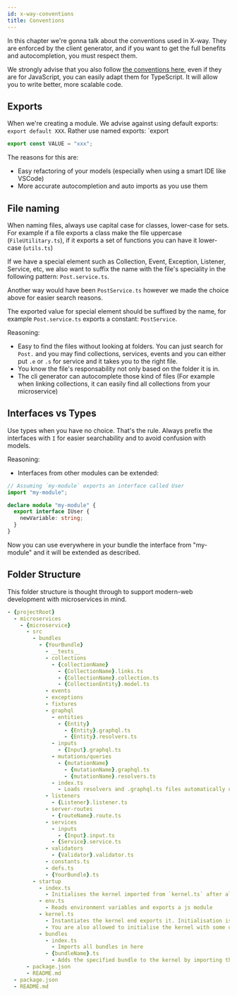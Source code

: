 ```yaml
---
id: x-way-conventions
title: Conventions
---
```


In this chapter we're gonna talk about the conventions used in X-way.
They are enforced by the client generator, and if you want to get the full benefits and autocompletion,
you must respect them.

We strongly advise that you also follow [the conventions here](https://github.com/ryanmcdermott/clean-code-javascript), even if they are for JavaScript, you can easily adapt them for TypeScript. It will allow you to write better, more scalable code.

## Exports

When we're creating a module. We advise against using default exports: `export default XXX`. Rather use named exports: `export

```typescript
export const VALUE = "xxx";
```

The reasons for this are:

- Easy refactoring of your models (especially when using a smart IDE like VSCode)
- More accurate autocompletion and auto imports as you use them

## File naming

When naming files, always use capital case for classes, lower-case for sets. For example if a file exports a class make the file uppercase (`FileUtilitary.ts`), if it exports a set of functions you can have it lower-case (`utils.ts`)

If we have a special element such as Collection, Event, Exception, Listener, Service, etc, we also want to suffix the name with the file's speciality in the following pattern: `Post.service.ts`.

Another way would have been `PostService.ts` however we made the choice above for easier search reasons.

The exported value for special element should be suffixed by the name, for example `Post.service.ts` exports a constant: `PostService`.

Reasoning:

- Easy to find the files without looking at folders. You can just search for `Post.` and you may find collections, services, events and you can either put `.e` or `.s` for service and it takes you to the right file.
- You know the file's responsability not only based on the folder it is in.
- The cli generator can autocomplete those kind of files (For example when linking collections, it can easily find all collections from your microservice)

## Interfaces vs Types

Use types when you have no choice. That's the rule. Always prefix the interfaces with `I` for easier searchability and to avoid confusion with models.

Reasoning:

- Interfaces from other modules can be extended:

```ts title="defs.ts"
// Assuming `my-module` exports an interface called User
import "my-module";

declare module "my-module" {
  export interface IUser {
    newVariable: string;
  }
}
```

Now you can use everywhere in your bundle the interface from "my-module" and it will be extended as described.

## Folder Structure

This folder structure is thought through to support modern-web development with microservices in mind.

```yaml
- {projectRoot}
  - microservices
    - {microservice}
      - src
        - bundles
          - {YourBundle}
            - __tests__
            - collections
              - {collectionName}
                - {CollectionName}.links.ts
                - {CollectionName}.collection.ts
                - {CollectionEntity}.model.ts
            - events
            - exceptions
            - fixtures
            - graphql
              - entities
                - {Entity}
                  - {Entity}.graphql.ts
                  - {Entity}.resolvers.ts
              - inputs
                - {Input}.graphql.ts
              - mutations/queries
                - {mutationName}
                  - {mutationName}.graphql.ts
                  - {mutationName}.resolvers.ts
              - index.ts
                - Loads resolvers and .graphql.ts files automatically using @kaviar/graphql-bundle
            - listeners
              - {Listener}.listener.ts
            - server-routes
              - {routeName}.route.ts
            - services
              - inputs
                - {Input}.input.ts
              - {Service}.service.ts
            - validators
              - {Validator}.validator.ts
            - constants.ts
            - defs.ts
            - {YourBundle}.ts
        - startup
          - index.ts
            - Initialises the kernel imported from `kernel.ts` after all bundles have been imported
          - env.ts
            - Reads environment variables and exports a js module
          - kernel.ts
            - Instantiates the kernel end exports it. Initialisation is done index.ts
            - You are also allowed to initialise the kernel with some default bundles here
          - bundles
            - index.ts
              - Imports all bundles in here
            - {bundleName}.ts
              - Adds the specified bundle to the kernel by importing the kernel and using kernel.addBundle()
      - package.json
      - README.md
  - package.json
  - README.md
```
